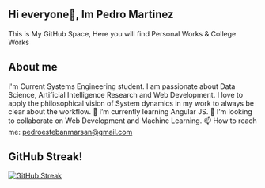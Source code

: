 ## Hi everyone👋, Im Pedro Martinez
This is My GitHub Space, Here you will find Personal Works & College Works

## About me
I'm Current Systems Engineering student. I am passionate about Data Science, Artificial Intelligence Research and Web Development. 
I love to apply the philosophical vision of System dynamics in my work to always be clear about the workflow.
🌱 I’m currently learning Angular JS.
👯 I’m looking to collaborate on Web Development and Machine Learning.
📫 How to reach me: pedroestebanmarsan@gmail.com

## GitHub Streak!

[![GitHub Streak](https://streak-stats.demolab.com/?user=PedroMartk9i)](https://git.io/streak-stats)
<!--
**PedroMartk9i/PedroMartk9i** is a ✨ _special_ ✨ repository because its `README.md` (this file) appears on your GitHub profile.


Here are some ideas to get you started:

- 🔭 I’m currently working on 
- 🌱 I’m currently learning
- 👯 I’m looking to collaborate on ...
- 🤔 I’m looking for help with ...
- 💬 Ask me about ...
- 📫 How to reach me: ...
- 😄 Pronouns: ...
- ⚡ Fun fact: 
-->
